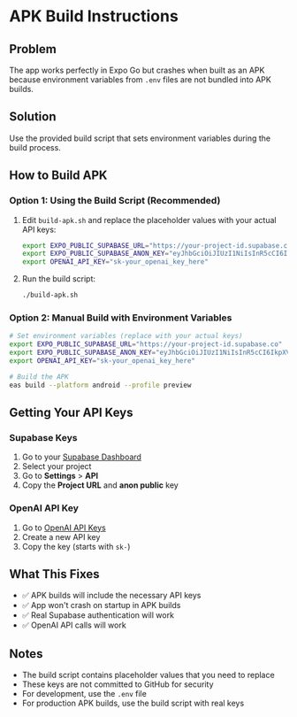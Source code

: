 # APK Build Instructions

## Problem
The app works perfectly in Expo Go but crashes when built as an APK because environment variables from `.env` files are not bundled into APK builds.

## Solution
Use the provided build script that sets environment variables during the build process.

## How to Build APK

### Option 1: Using the Build Script (Recommended)
1. Edit `build-apk.sh` and replace the placeholder values with your actual API keys:
   ```bash
   export EXPO_PUBLIC_SUPABASE_URL="https://your-project-id.supabase.co"
   export EXPO_PUBLIC_SUPABASE_ANON_KEY="eyJhbGciOiJIUzI1NiIsInR5cCI6IkpXVCJ9.your_actual_key_here"
   export OPENAI_API_KEY="sk-your_openai_key_here"
   ```

2. Run the build script:
   ```bash
   ./build-apk.sh
   ```

### Option 2: Manual Build with Environment Variables
```bash
# Set environment variables (replace with your actual keys)
export EXPO_PUBLIC_SUPABASE_URL="https://your-project-id.supabase.co"
export EXPO_PUBLIC_SUPABASE_ANON_KEY="eyJhbGciOiJIUzI1NiIsInR5cCI6IkpXVCJ9.your_actual_key_here"
export OPENAI_API_KEY="sk-your_openai_key_here"

# Build the APK
eas build --platform android --profile preview
```

## Getting Your API Keys

### Supabase Keys
1. Go to your [Supabase Dashboard](https://supabase.com/dashboard)
2. Select your project
3. Go to **Settings** > **API**
4. Copy the **Project URL** and **anon public** key

### OpenAI API Key
1. Go to [OpenAI API Keys](https://platform.openai.com/api-keys)
2. Create a new API key
3. Copy the key (starts with `sk-`)

## What This Fixes
- ✅ APK builds will include the necessary API keys
- ✅ App won't crash on startup in APK builds
- ✅ Real Supabase authentication will work
- ✅ OpenAI API calls will work

## Notes
- The build script contains placeholder values that you need to replace
- These keys are not committed to GitHub for security
- For development, use the `.env` file
- For production APK builds, use the build script with real keys 